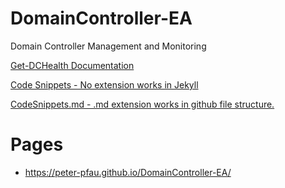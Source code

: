 # DomainController-EA
Domain Controller Management and Monitoring

<a href="./Get-DCHealth">Get-DCHealth Documentation</a>

<a href="./CodeSnippets">Code Snippets - No extension works in Jekyll</a>

<a href="./CodeSnippets.md">CodeSnippets.md - .md extension works in github file structure.</a>


# Pages
- https://peter-pfau.github.io/DomainController-EA/
